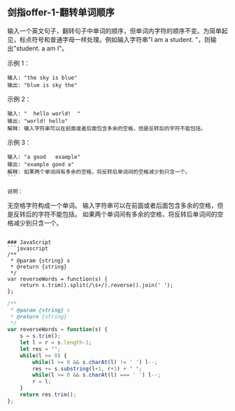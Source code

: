 ## 剑指offer-1-翻转单词顺序

输入一个英文句子，翻转句子中单词的顺序，但单词内字符的顺序不变。为简单起见，标点符号和普通字母一样处理。例如输入字符串"I am a student. "，则输出"student. a am I"。

示例 1：
```
输入: "the sky is blue"
输出: "blue is sky the"
```

示例 2：
```
输入: "  hello world!  "
输出: "world! hello"
解释: 输入字符串可以在前面或者后面包含多余的空格，但是反转后的字符不能包括。
```

示例 3：
```
输入: "a good   example"
输出: "example good a"
解释: 如果两个单词间有多余的空格，将反转后单词间的空格减少到只含一个。
``` 

说明：
```
无空格字符构成一个单词。
输入字符串可以在前面或者后面包含多余的空格，但是反转后的字符不能包括。
如果两个单词间有多余的空格，将反转后单词间的空格减少到只含一个。
```

### JavaScript
```javascript
/**
 * @param {string} s
 * @return {string}
 */
var reverseWords = function(s) {
    return s.trim().split(/\s+/).reverse().join(' ');
};
```
```javascript
/**
 * @param {string} s
 * @return {string}
 */
var reverseWords = function(s) {
    s = s.trim();
    let l = r = s.length-1;
    let res = "";
    while(l >= 0) {
        while(l >= 0 && s.charAt(l) != ' ') l--;
        res += s.substring(l+1, r+1) + " ";
        while(l >= 0 && s.charAt(l) === ' ') l--;
        r = l;        
    }
    return res.trim();
};
```
